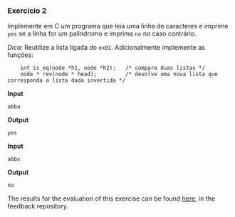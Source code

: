 ### Exercício 2

Implemente em C um programa que leia uma linha de caracteres e imprime `yes` se a linha for um palíndromo e imprima `no` no caso contrário.

*Dica:* Reutilize a lista ligada do `ex01`. Adicionalmente implemente as funções:

```
    int is_eq(node *h1, node *h2);   /* compara duas listas */
    node * rev(node * head);         /* devolve uma nova lista que corresponda a lista dada invertida */
```

**Input**
```
abba
```

**Output**
```
yes
```

**Input**
```
abbx
```

**Output**
```
no
```
The results for the evaluation of this exercise can be found [here](https://gitlab.rnl.tecnico.ulisboa.pt/iaed24/feedback/labs/ist163484/-/tree/master/lab09/ex02/README.md), in the feedback repository.
